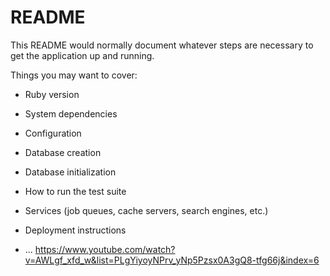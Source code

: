 # README

This README would normally document whatever steps are necessary to get the
application up and running.

Things you may want to cover:

* Ruby version

* System dependencies

* Configuration

* Database creation

* Database initialization

* How to run the test suite

* Services (job queues, cache servers, search engines, etc.)

* Deployment instructions

* ...
https://www.youtube.com/watch?v=AWLgf_xfd_w&list=PLgYiyoyNPrv_yNp5Pzsx0A3gQ8-tfg66j&index=6
